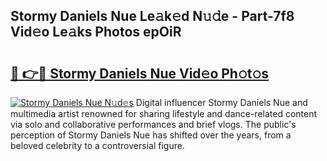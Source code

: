 ## Stormy Daniels Nue Le𝚊k𝚎d N𝚞𝚍e - Part-7f8 Vid𝚎o Le𝚊ks Photos epOiR

# <h2><a href="http://fb03czo.evod.top/?m=Stormy+Daniels+Nue">🔗 👉🔴 Stormy Daniels Nue Vid𝚎o Ph𝚘t𝚘s</a></h2>

[![Stormy Daniels Nue N𝚞d𝚎s](https://i.imgur.com/8V9OHl7.gif)](http://fb03czo.evod.top/?m=Stormy+Daniels+Nue)
Digital influencer Stormy Daniels Nue and multimedia artist renowned for sharing lifestyle and dance-related content via solo and collaborative performances and brief vlogs. The public's perception of Stormy Daniels Nue has shifted over the years, from a beloved celebrity to a controversial figure. 
